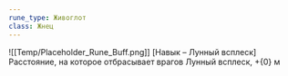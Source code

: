 ```yaml
---
rune_type: Живоглот
class: Жнец
---
```

![[Temp/Placeholder_Rune_Buff.png]]
[Навык – Лунный всплеск] Расстояние, на которое отбрасывает врагов Лунный всплеск, +{0} м
